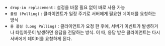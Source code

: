 - `drop-in replacement` : 설정을 바꿀 필요 없이 바로 사용 가능
- `폴링 (Polling)` : 클라이언트가 일정 주기로 서버에게 필요한 데이터를 요청하는 방식
- `롱 폴링 (Long Polling)` : 클라이언트가 요청 한 후에, 서버가 이벤트가 발생하거나 타임아웃이 발생하면 응답을 전달하는 방식. 이 때, 응답 받은 클라이언트는 다시 서버에게 데이터를 요청하게 된다.
